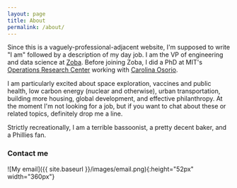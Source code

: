 ```yaml
---
layout: page
title: About
permalink: /about/
---
```


Since this is a vaguely-professional-adjacent website, I'm supposed to write "I am" followed by a description of my day job. I am the VP of engineering and data science at [Zoba](https://www.zoba.com). Before joining Zoba, I did a PhD at MIT's [Operations Research Center](https://orc.mit.edu) working with [Carolina Osorio](https://cee.mit.edu/people_individual/carolina-osorio/).

I am particularly excited about space exploration, vaccines and public health, low carbon energy (nuclear and otherwise), urban transportation, building more housing, global development, and effective philanthropy. At the moment I'm not looking for a job, but if you want to chat about these or related topics, definitely drop me a line.

Strictly recreationally, I am a terrible bassoonist, a pretty decent baker, and a Phillies fan.

### Contact me

![My email]({{ site.baseurl }}/images/email.png){:height="52px" width="360px"}
